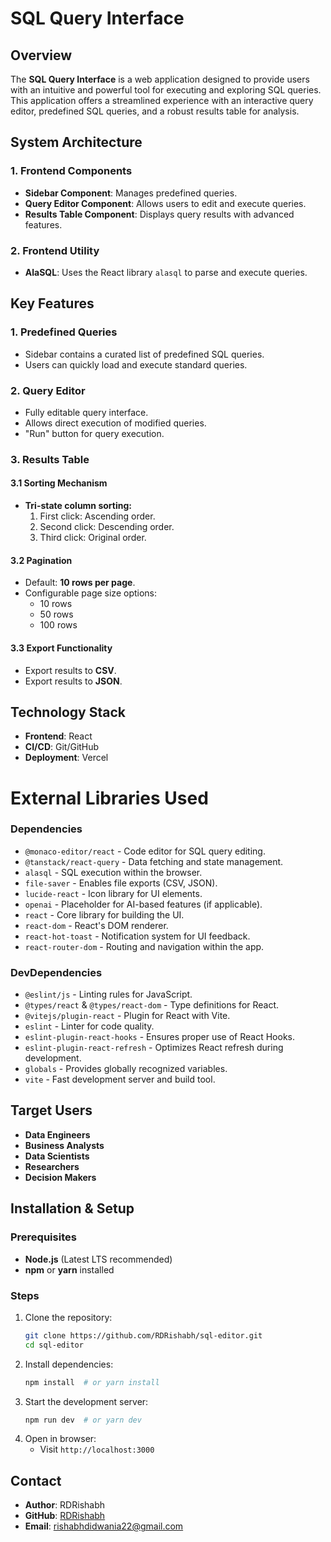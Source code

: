 # SQL Query Interface

## Overview
The **SQL Query Interface** is a web application designed to provide users with an intuitive and powerful tool for executing and exploring SQL queries. This application offers a streamlined experience with an interactive query editor, predefined SQL queries, and a robust results table for analysis.

## System Architecture
### 1. Frontend Components
- **Sidebar Component**: Manages predefined queries.
- **Query Editor Component**: Allows users to edit and execute queries.
- **Results Table Component**: Displays query results with advanced features.

### 2. Frontend Utility
- **AlaSQL**: Uses the React library `alasql` to parse and execute queries.

## Key Features
### 1. Predefined Queries
- Sidebar contains a curated list of predefined SQL queries.
- Users can quickly load and execute standard queries.

### 2. Query Editor
- Fully editable query interface.
- Allows direct execution of modified queries.
- "Run" button for query execution.

### 3. Results Table
#### 3.1 Sorting Mechanism
- **Tri-state column sorting:**
  1. First click: Ascending order.
  2. Second click: Descending order.
  3. Third click: Original order.

#### 3.2 Pagination
- Default: **10 rows per page**.
- Configurable page size options:
  - 10 rows
  - 50 rows
  - 100 rows

#### 3.3 Export Functionality
- Export results to **CSV**.
- Export results to **JSON**.

## Technology Stack
- **Frontend**: React
- **CI/CD**: Git/GitHub
- **Deployment**: Vercel

# External Libraries Used

### Dependencies
- `@monaco-editor/react` - Code editor for SQL query editing.
- `@tanstack/react-query` - Data fetching and state management.
- `alasql` - SQL execution within the browser.
- `file-saver` - Enables file exports (CSV, JSON).
- `lucide-react` - Icon library for UI elements.
- `openai` - Placeholder for AI-based features (if applicable).
- `react` - Core library for building the UI.
- `react-dom` - React's DOM renderer.
- `react-hot-toast` - Notification system for UI feedback.
- `react-router-dom` - Routing and navigation within the app.

### DevDependencies
- `@eslint/js` - Linting rules for JavaScript.
- `@types/react` & `@types/react-dom` - Type definitions for React.
- `@vitejs/plugin-react` - Plugin for React with Vite.
- `eslint` - Linter for code quality.
- `eslint-plugin-react-hooks` - Ensures proper use of React Hooks.
- `eslint-plugin-react-refresh` - Optimizes React refresh during development.
- `globals` - Provides globally recognized variables.
- `vite` - Fast development server and build tool.

## Target Users
- **Data Engineers**
- **Business Analysts**
- **Data Scientists**
- **Researchers**
- **Decision Makers**

## Installation & Setup
### Prerequisites
- **Node.js** (Latest LTS recommended)
- **npm** or **yarn** installed

### Steps
1. Clone the repository:
   ```bash
   git clone https://github.com/RDRishabh/sql-editor.git
   cd sql-editor
   ```
2. Install dependencies:
   ```bash
   npm install  # or yarn install
   ```
3. Start the development server:
   ```bash
   npm run dev  # or yarn dev
   ```
4. Open in browser:
   - Visit `http://localhost:3000`

## Contact
- **Author**: RDRishabh
- **GitHub**: [RDRishabh](https://github.com/RDRishabh)
- **Email**: rishabhdidwania22@gmail.com

